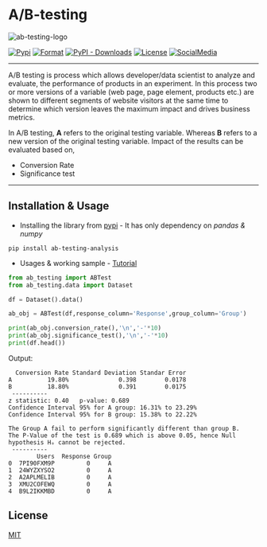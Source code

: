 # A/B-testing

![ab-testing-logo](assets/logo.png)

[![Pypi](https://img.shields.io/pypi/v/ab-testing-analysis?color=blue)](https://pypi.org/project/ab-testing-analysis/)
[![Format](https://img.shields.io/pypi/format/ab-testing-analysis)](https://github.com/mihir-workspace/ab-testing)
[![PyPI - Downloads](https://img.shields.io/pypi/dm/ab-testing-analysis)](https://pypi.org/project/ab-testing-analysis/)
[![License](https://img.shields.io/pypi/l/ab-testing-analysis)](https://github.com/mihir-workspace/ab-testing/blob/main/LICENSE)
[![SocialMedia](https://img.shields.io/twitter/url?style=social&url=https%3A%2F%2Ftwitter.com%2FDeoMihir_7)](https://twitter.com/DeoMihir_7)

---

A/B testing is process which allows developer/data scientist to analyze and evaluate, the performance of products in an experiment. In this process two or more versions of a variable (web page, page element, products etc.) are shown to different segments of website visitors at the same time to determine which version leaves the maximum impact and drives business metrics.

In A/B testing, **A** refers to the original testing variable. Whereas **B** refers to a new version of the original testing variable. Impact of the results can be evaluated based on,
+ Conversion Rate
+ Significance test
----

## Installation & Usage
+ Installing the library from [pypi](https://pypi.org/project/ab-testing-analysis/) - It has only dependency on *pandas & numpy*
```shell
pip install ab-testing-analysis
```
+ Usages & working sample - [Tutorial](https://github.com/mihir-workspace/ab-testing/blob/main/Docs/Tutorial.ipynb)
```python
from ab_testing import ABTest
from ab_testing.data import Dataset

df = Dataset().data()

ab_obj = ABTest(df,response_column='Response',group_column='Group')

print(ab_obj.conversion_rate(),'\n','-'*10)
print(ab_obj.significance_test(),'\n','-'*10)
print(df.head())
```
Output:
```shell
  Conversion Rate Standard Deviation Standar Error
A          19.80%              0.398        0.0178
B          18.80%              0.391        0.0175 
 ----------
z statistic: 0.40	p-value: 0.689
Confidence Interval 95% for A group: 16.31% to 23.29%
Confidence Interval 95% for B group: 15.38% to 22.22%

The Group A fail to perform significantly different than group B.
The P-Value of the test is 0.689 which is above 0.05, hence Null hypothesis Hₒ cannot be rejected. 
 ----------
        Users  Response Group
0  7PI90FXM9P         0     A
1  24WYZXYSO2         0     A
2  A2APLMELIB         0     A
3  XMU2COFEWQ         0     A
4  B9L2IKKMBD         0     A

```

## License
[MIT ](LICENSE)




